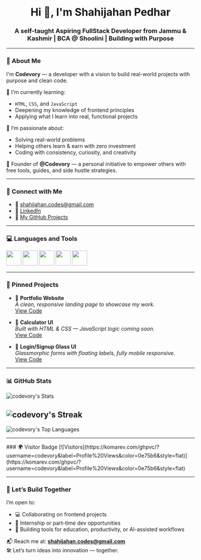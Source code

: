 <h1 align="center">Hi 👋, I'm Shahijahan Pedhar</h1>
<h3 align="center">A self-taught Aspiring FullStack Developer from Jammu & Kashmir | BCA @ Shoolini | Building with Purpose</h3>

---

### 🌱 About Me
I'm **Codevory** — a developer with a vision to build real-world projects with purpose and clean code.

🚀 I'm currently learning:  
- `HTML`, `CSS`, and `JavaScript`  
- Deepening my knowledge of frontend principles  
- Applying what I learn into real, functional projects  

🔭 I’m passionate about:  
- Solving real-world problems  
- Helping others learn & earn with zero investment  
- Coding with consistency, curiosity, and creativity  

🧠 Founder of **@Codevory** — a personal initiative to empower others with free tools, guides, and side hustle strategies.

---

### 🔗 Connect with Me
- 📧 shahijahan.codes@gmail.com  
- 💼 [LinkedIn](https://www.linkedin.com/in/shahijahan-pedhar/)  
- 🧠 [My GitHub Projects](https://github.com/codevory)  

---

### 💻 Languages and Tools
<p align="left">
  <img src="https://cdn.jsdelivr.net/gh/devicons/devicon/icons/html5/html5-original.svg" height="40" />
  <img src="https://cdn.jsdelivr.net/gh/devicons/devicon/icons/css3/css3-original.svg" height="40" />
  <img src="https://cdn.jsdelivr.net/gh/devicons/devicon/icons/javascript/javascript-original.svg" height="40" />
  <img src="https://cdn.jsdelivr.net/gh/devicons/devicon/icons/vscode/vscode-original.svg" height="40" />
  <img src="https://cdn.jsdelivr.net/gh/devicons/devicon/icons/git/git-original.svg" height="40" />
</p>

---

### 📌 Pinned Projects

- 🎯 **Portfolio Website**  
  _A clean, responsive landing page to showcase my work._  
  [View Code](https://github.com/codevory/portfolio-landing-page)  

- 🧮 **Calculator UI**  
  _Built with HTML & CSS — JavaScript logic coming soon._  
  [View Code](https://github.com/codevory/calculator-ui-html-css)

- 🔐 **Login/Signup Glass UI**  
  _Glassmorphic forms with floating labels, fully mobile responsive._  
  [View Code](https://github.com/codevory/Signup-Form-UI)

---

### 📊 GitHub Stats

![codevory's Stats](https://github-readme-stats.vercel.app/api?username=codevory&theme=vue-dark&show_icons=true&hide_border=true&count_private=true)

![codevory's Streak](https://github-readme-streak-stats.herokuapp.com/?user=codevory&theme=vue-dark&hide_border=true)
---
![codevory's Top Languages](https://github-readme-stats.vercel.app/api/top-langs/?username=codevory&theme=vue-dark&show_icons=true&hide_border=true&layout=compact)
<hr>
### 🌍 Visitor Badge
[![Visitors](https://komarev.com/ghpvc/?username=codevory&label=Profile%20Views&color=0e75b6&style=flat)](https://komarev.com/ghpvc/?username=codevory&label=Profile%20Views&color=0e75b6&style=flat)




---

### 🤝 Let’s Build Together

I’m open to:
- 💻 Collaborating on frontend projects
- 🌱 Internship or part-time dev opportunities
- 🧩 Building tools for education, productivity, or AI-assisted workflows

📬 Reach me at: **shahijahan.codes@gmail.com**  
🛠️ Let’s turn ideas into innovation — together.
